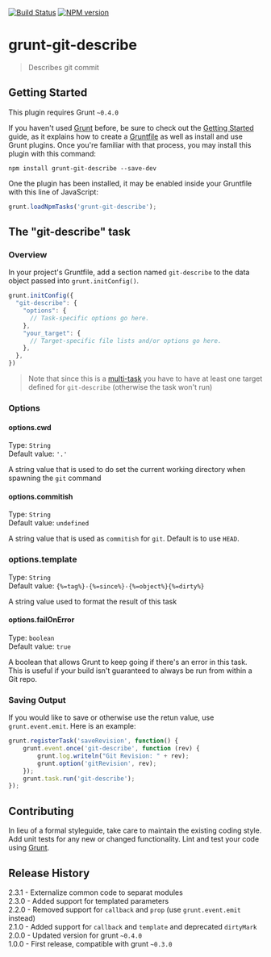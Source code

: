 [![Build Status](https://travis-ci.org/mikaelkaron/grunt-git-describe.png)](https://travis-ci.org/mikaelkaron/grunt-git-describe)
[![NPM version](https://badge.fury.io/js/grunt-git-describe.png)](http://badge.fury.io/js/grunt-git-describe)

# grunt-git-describe

> Describes git commit

## Getting Started
This plugin requires Grunt `~0.4.0`

If you haven't used [Grunt](http://gruntjs.com/) before, be sure to check out the [Getting Started](http://gruntjs.com/getting-started) guide, as it explains how to create a [Gruntfile](http://gruntjs.com/sample-gruntfile) as well as install and use Grunt plugins. Once you're familiar with that process, you may install this plugin with this command:

```shell
npm install grunt-git-describe --save-dev
```

One the plugin has been installed, it may be enabled inside your Gruntfile with this line of JavaScript:

```js
grunt.loadNpmTasks('grunt-git-describe');
```

## The "git-describe" task

### Overview
In your project's Gruntfile, add a section named `git-describe` to the data object passed into `grunt.initConfig()`.

```js
grunt.initConfig({
  "git-describe": {
    "options": {
      // Task-specific options go here.
    },
    "your_target": {
      // Target-specific file lists and/or options go here.
    },
  },
})
```

> Note that since this is a [multi-task](http://gruntjs.com/creating-tasks#multi-tasks) you have to have at least one target defined for `git-describe` (otherwise the task won't run)

### Options

#### options.cwd
Type: `String`  
Default value: `'.'`

A string value that is used to do set the current working directory when spawning the `git` command

#### options.commitish
Type: `String`  
Default value: `undefined`

A string value that is used as `commitish` for `git`. Default is to use `HEAD`.

### options.template
Type: `String`  
Default value: `{%=tag%}-{%=since%}-{%=object%}{%=dirty%}`

A string value used to format the result of this task

#### options.failOnError
Type: `boolean`  
Default value: `true`

A boolean that allows Grunt to keep going if there's an error in this task. This is useful if your build isn't guaranteed to always be run from within a Git repo.

### Saving Output
If you would like to save or otherwise use the retun value, use `grunt.event.emit`. Here is an example:
```js
grunt.registerTask('saveRevision', function() {
    grunt.event.once('git-describe', function (rev) {
        grunt.log.writeln("Git Revision: " + rev);
        grunt.option('gitRevision', rev);
    });    
    grunt.task.run('git-describe');
});
```

## Contributing

In lieu of a formal styleguide, take care to maintain the existing coding style. Add unit tests for any new or changed functionality. Lint and test your code using [Grunt](http://gruntjs.com/).

## Release History

2.3.1 - Externalize common code to separat modules  
2.3.0 - Added support for templated parameters  
2.2.0 - Removed support for `callback` and `prop` (use `grunt.event.emit` instead)  
2.1.0 - Added support for `callback` and `template` and deprecated `dirtyMark`  
2.0.0 - Updated version for grunt `~0.4.0`  
1.0.0 - First release, compatible with grunt `~0.3.0`
